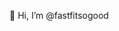 👋 Hi, I’m @fastfitsogood
<!---
FastFitSoGood/FastFitSoGood is a ✨ special ✨ repository because its `README.md` (this file) appears on your GitHub profile.
You can click the Preview link to take a look at your changes.
--->
